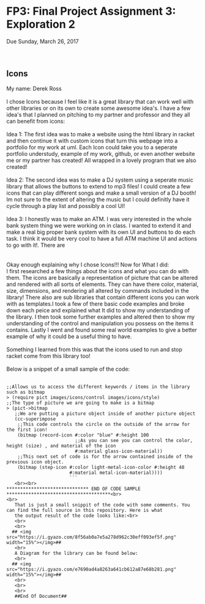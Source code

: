 # FP3: Final Project Assignment 3: Exploration 2<br>
Due Sunday, March 26, 2017<br>
<br>
<br>
## Icons<br>
My name: Derek Ross<br>
<br>
I chose Icons because I feel like it is a great library that can work well with other libraries or on its own to create some awesome idea's. I have a few idea's that I planned on pitching to my partner and professor and they all can benefit from icons:<br>
<br>
Idea 1: The first idea was to make a website using the html library in racket and then continue it with custom icons that turn this webpage into a portfolio for my work at uml. Each Icon could take you to a seperate portfolio understudy, example of my work, github,
or even another website me or my partner has created! All wrapped in a lovely program that we also created!<br>
<br>
Idea 2: The second idea was to make a DJ system using a seperate music library that allows the buttons to extend to mp3 files! I could create a few icons that can play different songs and make a small version of a DJ booth! Im not sure to the extent of altering the music but I could definitly have it cycle through a play list and possibly a cool UI!<br>
<br>
Idea 3: I honestly was to make an ATM. I was very interested in the whole bank system thing we were working on in class. I wanted to extend it and make a real big proper bank system with its own UI and buttons to do each task. I think it would be very cool to have a full ATM machine UI and actions to go with it!. There are <br>
<br>
<br>
Okay enough explaining why I chose Icons!!! Now for What I did:<br>
I first researched a few things about the icons and what you can do with them. The icons are basically a representation of picture
that can be altered and rendered with all sorts of elements. They can have there color, material, size, dimensions, and rendering all altered by commands included in the library! There also are sub libraries that contain different icons you can work with as templates.I took a few of there basic code examples and broke down each peice and explained what It did to show my understanding of the library. I then took some further examples and altered then to show my understanding of the control and manipulation you possess on the items it contains. Lastly I went and found some real world examples to give a better example of why it could be a useful thing to have. <br>
<br>
Something I learned from this was that the icons used to run and stop racket come from this library too!<br>
<br>
Below is a snippet of a small sample of the code:<br>
<br>
```
;;Allows us to access the different keywords / items in the library such as bitmap
> (require pict images/icons/control images/icons/style)
;;The type of picture we are going to make is a bitmap
> (pict->bitmap
   ;;We are putting a picture object inside of another picture object
   (cc-superimpose
    ;;This code controls the circle on the outside of the arrow for the first icon!
    (bitmap (record-icon #:color "blue" #:height 100
                         ;;As you can see you can control the color, height (size) , and material of the icon
                         #:material glass-icon-material))
    ;;This next set of code is for the arrow contained inside of the previous icon object.
    (bitmap (step-icon #:color light-metal-icon-color #:height 48
                       #:material metal-icon-material))))
                       ```
   <br><br>                    
****************************** END OF CODE SAMPLE **************************************<br>
<br>
   That is just a small snippit of the code with some comments. You can find the full source in this repository. Here is what
   the output result of the code looks like:<br>
   <br>
   <br>
  ## <img src="https://i.gyazo.com/8f56ab0a7e5a278d962c30eff093ef5f.png" width="15%"></img>##
   <br>
   A Diagram for the library can be found below:
   <br>
  ## <img src="https://i.gyazo.com/e7690ad4a8263a641cb612a87e68b281.png" width="15%"></img>##
   <br>
   <br>
   <br>
   ##End Of Document##

